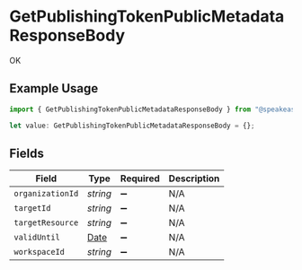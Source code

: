 # GetPublishingTokenPublicMetadataResponseBody

OK

## Example Usage

```typescript
import { GetPublishingTokenPublicMetadataResponseBody } from "@speakeasy-api/speakeasy-client-sdk-typescript/sdk/models/operations";

let value: GetPublishingTokenPublicMetadataResponseBody = {};
```

## Fields

| Field                                                                                         | Type                                                                                          | Required                                                                                      | Description                                                                                   |
| --------------------------------------------------------------------------------------------- | --------------------------------------------------------------------------------------------- | --------------------------------------------------------------------------------------------- | --------------------------------------------------------------------------------------------- |
| `organizationId`                                                                              | *string*                                                                                      | :heavy_minus_sign:                                                                            | N/A                                                                                           |
| `targetId`                                                                                    | *string*                                                                                      | :heavy_minus_sign:                                                                            | N/A                                                                                           |
| `targetResource`                                                                              | *string*                                                                                      | :heavy_minus_sign:                                                                            | N/A                                                                                           |
| `validUntil`                                                                                  | [Date](https://developer.mozilla.org/en-US/docs/Web/JavaScript/Reference/Global_Objects/Date) | :heavy_minus_sign:                                                                            | N/A                                                                                           |
| `workspaceId`                                                                                 | *string*                                                                                      | :heavy_minus_sign:                                                                            | N/A                                                                                           |